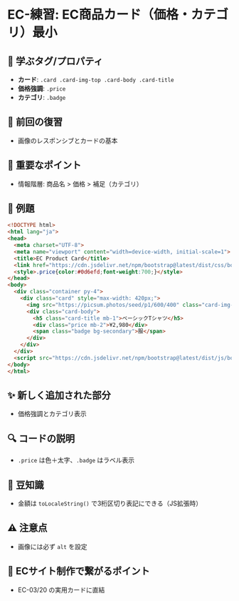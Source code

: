 # EC-練習: EC商品カード（価格・カテゴリ）最小

## 🧩 学ぶタグ/プロパティ
- **カード**: `.card .card-img-top .card-body .card-title`
- **価格強調**: `.price`
- **カテゴリ**: `.badge`

## 🔁 前回の復習
- 画像のレスポンシブとカードの基本

## 📌 重要なポイント
- 情報階層: 商品名 > 価格 > 補足（カテゴリ）

## 🧪 例題
```html
<!DOCTYPE html>
<html lang="ja">
<head>
  <meta charset="UTF-8">
  <meta name="viewport" content="width=device-width, initial-scale=1">
  <title>EC Product Card</title>
  <link href="https://cdn.jsdelivr.net/npm/bootstrap@latest/dist/css/bootstrap.min.css" rel="stylesheet">
  <style>.price{color:#0d6efd;font-weight:700;}</style>
</head>
<body>
  <div class="container py-4">
    <div class="card" style="max-width: 420px;">
      <img src="https://picsum.photos/seed/p1/600/400" class="card-img-top" alt="商品">
      <div class="card-body">
        <h5 class="card-title mb-1">ベーシックTシャツ</h5>
        <div class="price mb-2">¥2,980</div>
        <span class="badge bg-secondary">服</span>
      </div>
    </div>
  </div>
  <script src="https://cdn.jsdelivr.net/npm/bootstrap@latest/dist/js/bootstrap.bundle.min.js"></script>
</body>
</html>
```

## ✨ 新しく追加された部分
- 価格強調とカテゴリ表示

## 🔍 コードの説明
- `.price` は色＋太字、`.badge` はラベル表示

## 📖 豆知識
- 金額は `toLocaleString()` で3桁区切り表記にできる（JS拡張時）

## ⚠️ 注意点
- 画像には必ず `alt` を設定

## 🛒 ECサイト制作で繋がるポイント
- EC-03/20 の実用カードに直結

